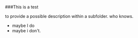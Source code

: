 ###This is a test

to provide a possible description within a subfolder. who knows.  
  
  - maybe I do  
  - maybe i don't. 
